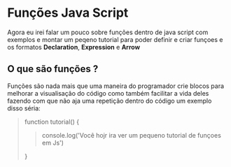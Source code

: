 # Funções Java Script
Agora eu irei falar um pouco sobre funções dentro de java script com exemplos e montar um peqeno tutorial para poder definir e criar
funçoes e os formatos **Declaration**, **Expression** e **Arrow**

## O que são funções ?
Funções são nada mais que uma maneira do programador crie blocos para melhorar a visualisação do código como também facilitar a vida deles 
fazendo com que não aja uma repetição dentro do código um exemplo disso séria:
> function tutorial() {
>> console.log('Você hojr ira ver um pequeno tutorial de funçoes em Js')
>
> }
    
